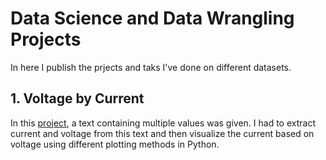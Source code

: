 # Data Science and Data Wrangling Projects
In here I publish the prjects and taks I've done on different datasets.

## 1. Voltage by Current
In this [project](https://github.com/berserkhmdvhb/Data-Science-Projects/blob/main/Voltage-by-Current.ipynb), a text containing multiple values was given. I had to extract current and voltage from this text and then visualize the current based on voltage using different plotting methods in Python.
